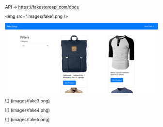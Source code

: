 API -> https://fakestoreapi.com/docs

<img src="images/fake1.png />

![](images/fake1.png)

![] (images/fake3.png)

![] (images/fake4.png)

![] (images/fake5.png)
